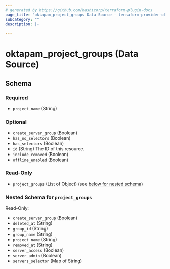 ```yaml
---
# generated by https://github.com/hashicorp/terraform-plugin-docs
page_title: "oktapam_project_groups Data Source - terraform-provider-oktapam"
subcategory: ""
description: |-
  
---
```


# oktapam_project_groups (Data Source)





<!-- schema generated by tfplugindocs -->
## Schema

### Required

- `project_name` (String)

### Optional

- `create_server_group` (Boolean)
- `has_no_selectors` (Boolean)
- `has_selectors` (Boolean)
- `id` (String) The ID of this resource.
- `include_removed` (Boolean)
- `offline_enabled` (Boolean)

### Read-Only

- `project_groups` (List of Object) (see [below for nested schema](#nestedatt--project_groups))

<a id="nestedatt--project_groups"></a>
### Nested Schema for `project_groups`

Read-Only:

- `create_server_group` (Boolean)
- `deleted_at` (String)
- `group_id` (String)
- `group_name` (String)
- `project_name` (String)
- `removed_at` (String)
- `server_access` (Boolean)
- `server_admin` (Boolean)
- `servers_selector` (Map of String)


